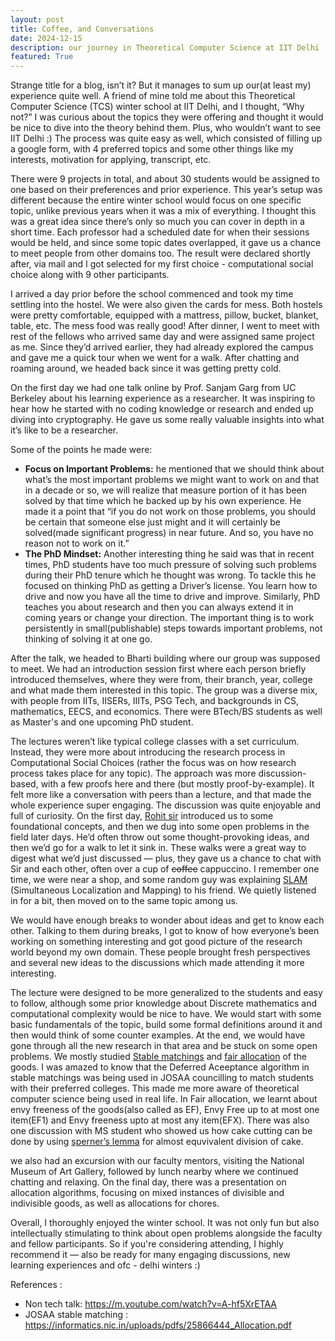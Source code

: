 ```yaml
---
layout: post
title: Coffee, and Conversations
date: 2024-12-15 
description: our journey in Theoretical Computer Science at IIT Delhi
featured: True
---
```


Strange title for a blog, isn’t it? But it manages to sum up our(at least my) experience quite well. A friend of mine told me about this Theoretical Computer Science (TCS) winter school at IIT Delhi, and I thought, “Why not?” I was curious about the topics they were offering and thought it would be nice to dive into the theory behind them. Plus, who wouldn’t want to see IIT Delhi :) 
The process was quite easy as well, which consisted of filling up a google form, with 4 preferred topics and some other things like my interests, motivation for applying, transcript, etc. 

There were 9 projects in total, and about 30 students would be assigned to one based on their preferences and prior experience. This year’s setup was different because the entire winter school would focus on one specific topic, unlike previous years when it was a mix of everything. I thought this was a great idea since there’s only so much you can cover in depth in a short time. Each professor had a scheduled date for when their sessions would be held, and since some topic dates overlapped, it gave us a chance to meet people from other domains too. The result were declared shortly after, via mail and I got selected for my first choice - computational social choice along with 9 other participants.

I arrived a day prior before the school commenced and took my time settling into the hostel. We were also given the cards for mess. Both hostels were pretty comfortable, equipped with a mattress, pillow, bucket, blanket, table, etc. The mess food was really good! After dinner, I went to meet with rest of the fellows who arrived same day and were assigned same project as me. Since they’d arrived earlier, they had already explored the campus and gave me a quick tour when we went for a walk. After chatting and roaming around, we headed back since it was getting pretty cold.

On the first day we had one talk online by Prof. Sanjam Garg from UC Berkeley about his learning experience as a researcher. It was inspiring to hear how he started with no coding knowledge or research and ended up diving into cryptography. He gave us some really valuable insights into what it’s like to be a researcher. 

Some of the points he made were:

 

- **Focus on Important Problems:** he mentioned that we should think about what’s the most important problems we might want to work on and that in a decade or so, we will realize that measure portion of it has been solved by that time which he backed up by his own experience. He made it a point that “if you do not work on those problems, you should be certain that someone else just might and it will certainly be solved(made significant progress) in near future. And so, you have no reason not to work on it.”
- **The PhD Mindset:** Another interesting thing he said was that in recent times, PhD students have too much pressure of solving such problems during their PhD tenure which he thought was wrong. To tackle this he focused on thinking PhD as getting a Driver’s license. You learn how to drive and now you have all the time to drive and improve. Similarly, PhD teaches you about research and then you can always extend it in coming years or change your direction. The important thing is to work persistently in small(publishable) steps towards important problems, not thinking of solving it at one go.

After the talk, we headed to Bharti building where our group was supposed to meet. We had an introduction session first where each person briefly introduced themselves, where they were from, their branch, year, college and what made them interested in this topic. The group was a diverse mix, with people from IITs, IISERs, IIITs, PSG Tech, and backgrounds in CS, mathematics, EECS, and economics. There were BTech/BS students as well as Master's and one upcoming PhD student.

The lectures weren’t like typical college classes with a set curriculum. Instead, they were more about introducing the research process in Computational Social Choices (rather the focus was on how research process takes place for any topic). The approach was more discussion-based, with a few proofs here and there (but mostly proof-by-example). It felt more like a conversation with peers than a lecture, and that made the whole experience super engaging. The discussion was quite enjoyable and full of curiosity. On the first day, [Rohit sir](https://rohitvaish.in/) introduced us to some foundational concepts, and then we dug into some open problems in the field later days. He’d often throw out some thought-provoking ideas, and then we’d go for a walk to let it sink in. These walks were a great way to digest what we’d just discussed — plus, they gave us a chance to chat with Sir and each other, often over a cup of ~~coffee~~ cappuccino. I remember one time, we were near a shop, and some random guy was explaining [SLAM](https://medium.com/machinevision/overview-of-slam-50b7f49903b7) (Simultaneous Localization and Mapping) to his friend. We quietly listened in for a bit, then moved on to the same topic among us.

We would have enough breaks to wonder about ideas and get to know each other. Talking to them during breaks, I got to know of how everyone’s been working on something interesting and got good picture of the research world beyond my own domain. These people brought fresh perspectives and several new ideas to the discussions which made attending it more interesting. 

The lecture were designed to be more generalized to the students and easy to follow, although some prior knowledge about Discrete mathematics and computational complexity would be nice to have. We would start with some basic fundamentals of the topic, build some formal definitions around it and then would think of some counter examples. At the end, we would have gone through all the new research in that area and be stuck on some open problems. We mostly studied [Stable matchings](https://en.wikipedia.org/wiki/Stable_marriage_problem) and [fair allocation](https://en.wikipedia.org/wiki/Fair_item_allocation) of the goods. I was amazed to know that the Deferred Aceeptance algorithm in stable matchings was being used in JOSAA councilling to match students with their preferred colleges. This made me more aware of theoretical computer science being used in real life. In Fair allocation, we learnt about envy freeness of the goods(also called as EF), Envy Free up to at most one item(EF1) and Envy freeness upto at most any item(EFX). There was also one discussion with MS student who showed us how cake cutting can be done by using [sperner’s lemma](https://en.wikipedia.org/wiki/Sperner%27s_lemma) for almost equvivalent division of cake. 

we also had an excursion with our faculty mentors, visiting the National Museum of Art Gallery, followed by lunch nearby where we continued chatting and relaxing. On the final day, there was a presentation on allocation algorithms, focusing on mixed instances of divisible and indivisible goods, as well as allocations for chores.

Overall, I thoroughly enjoyed the winter school. It was not only fun but also intellectually stimulating to think about open problems alongside the faculty and fellow participants. So if you're considering attending, I highly recommend it — also be ready for many engaging discussions, new learning experiences and ofc - delhi winters :)



References :
* Non tech talk: https://m.youtube.com/watch?v=A-hf5XrETAA
* JOSAA stable matching : https://informatics.nic.in/uploads/pdfs/25866444_Allocation.pdf
